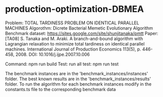 # production-optimization-DBMEA
Problem: TOTAL TARDINESS PROBLEM ON IDENTICAL PARALLEL MACHINES
Algorothm: Dicrete Bacterial Memetic Evolutionary Algorithm
Benchmark dataset: https://sites.google.com/site/shunjitanaka/pmtt
Paper: [TA08] S. Tanaka and M. Araki. A branch-and-bound algorithm with Lagrangian relaxation to minimize total tardiness on identical parallel machines. International Journal of Production Economics 113(5), p. 446-458, 2008. DOI: 10.1016/j.ijpe.2007.10.006

Command: npm run build
Test:
        run all test: npm run test

The benchmark instances are in the 'benchmark_instances/instances' folder.
The best known results are in the 'benchmark_instances/results' folder.
To run the algorithm for each benchmark instances modify in the constants.ts file to the corresponding benchmark data
        